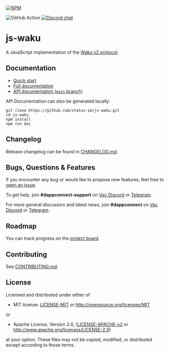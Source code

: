 [![NPM](https://nodei.co/npm/js-waku.png)](https://npmjs.org/package/js-waku)

![GitHub Action](https://img.shields.io/github/workflow/status/status-im/js-waku/CI)
[![Discord chat](https://img.shields.io/discord/864066763682218004.svg?logo=discord&colorB=7289DA)](https://discord.gg/j5pGbn7MHZ)

# js-waku

A JavaScript implementation of the [Waku v2 protocol](https://rfc.vac.dev/spec/10/).

## Documentation

- [Quick start](https://docs.dappconnect.dev/docs/quick_start/)
- [Full documentation](https://docs.dappconnect.dev/)
- [API documentation (`main` branch)](https://status-im.github.io/js-waku/docs/)

API Documentation can also be generated locally:

```shell
git clone https://github.com/status-im/js-waku.git
cd js-waku
npm install
npm run doc
```

## Changelog

Release changelog can be found in [CHANGELOG.md](https://github.com/status-im/js-waku/blob/main/CHANGELOG.md).

## Bugs, Questions & Features

If you encounter any bug or would like to propose new features, feel free to [open an issue](https://github.com/status-im/js-waku/issues/new/).

To get help, join **#dappconnect-support** on [Vac Discord](https://discord.gg/j5pGbn7MHZ) or [Telegram](https://t.me/dappconnectsupport).

For more general discussion and latest news, join **#dappconnect** on [Vac Discord](https://discord.gg/9DgykdmpZ6) or [Telegram](https://t.me/dappconnect).

## Roadmap

You can track progress on the [project board](https://github.com/status-im/js-waku/projects/1).

## Contributing

See [CONTRIBUTING.md](https://github.com/status-im/js-waku/blob/main/CONTRIBUTING.md).

## License
Licensed and distributed under either of

* MIT license: [LICENSE-MIT](LICENSE-MIT) or http://opensource.org/licenses/MIT

or

* Apache License, Version 2.0, ([LICENSE-APACHE-v2](LICENSE-APACHE-v2) or http://www.apache.org/licenses/LICENSE-2.0)

at your option. These files may not be copied, modified, or distributed except according to those terms.
